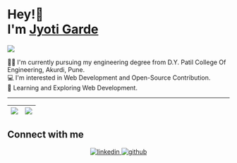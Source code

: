 # Hey!👋 <br/> I'm [Jyoti Garde](https://github.com/JyotiGarde-27)
<!-- <img src="https://raw.githubusercontent.com/MartinHeinz/MartinHeinz/master/wave.gif" width="30px">  -->
<img src="https://user-images.githubusercontent.com/67336818/155833138-a4ea52e6-2617-4c5c-a9ed-04d692aa4dd2.png">

👩‍🎓 I'm currently pursuing my engineering degree from D.Y. Patil College Of Engineering, Akurdi, Pune. <br />
💻 I'm interested in Web Development and Open-Source Contribution. <br />
🚀 Learning and Exploring Web Development.

---

|<img src="https://github-readme-stats.vercel.app/api?username=JyotiGarde-27&show_icons=true&theme=tokyonight"/>|<img src="https://github-readme-streak-stats.herokuapp.com/?user=JyotiGarde-27&theme=tokyonight"/>|
|---|---|

 ## Connect with me  
<div align="center">
 <a href="https://www.linkedin.com/in/jyoti2714/" target="_blank">
<img src=https://img.shields.io/badge/linkedin-%231E77B5.svg?&style=for-the-badge&logo=linkedin&logoColor=white alt=linkedin style="margin-bottom: 5px;" />
</a>
<a href="https://github.com/JyotiGarde-27" target="_blank">
<img src=https://img.shields.io/badge/github-%2324292e.svg?&style=for-the-badge&logo=github&logoColor=white alt=github style="margin-bottom: 5px;" />
</a>
